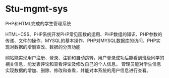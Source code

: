 # Stu-mgmt-sys
PHP和HTML完成的学生管理系统

HTML+CSS、PHP系统开发PHP常见函数的运用、PHP数组的知识、PHP参数的传递、文件的操作、MYSQL的基本操作、PHP对MYSQL数据库的访问、PHP实现对数据的增删查改、数据的分页功能

网站能实现用户注册、登录、注销和自动跳转，用户登录成功后能看到班级同学的相关信息，能发表评论和查看评论及修改自己的个人信息。
管理员能对学生信息实现数据的增加、删除、修改和查看，并能对本系统的用户信息进行查看。
